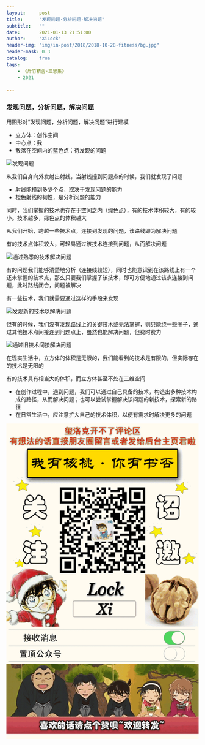 ```yaml
---
layout:     post
title:      "发现问题·分析问题·解决问题"
subtitle:   ""
date:       2021-01-13 21:51:00
author:     "XiLock"
header-img: "img/in-post/2018/2018-10-28-fitness/bg.jpg"
header-mask: 0.3
catalog:    true
tags:
    - 《斤竹精舍·三思集》
    - 2021

---
```


### 发现问题，分析问题，解决问题

用图形对“发现问题，分析问题，解决问题”进行建模

- 立方体：创作空间
- 中心点：我
- 散落在空间内的蓝色点：待发现的问题

![发现问题](http://note.youdao.com/yws/public/resource/195f481feb1e3d0e9b6f266629f40bb4/xmlnote/AC5F988D542D4D4BBE0E0F3661ABB66E/7475)

从我们自身向外发射出射线，当射线撞到问题点的时候，我们就发现了问题

- 射线能撞到多少个点，取决于发现问题的能力
- 橙色射线的韧性，是分析问题的能力

同时，我们掌握的技术也存在于空间之内（绿色点），有的技术体积较大，有的较小。技术越多，绿色点的体积越大

从我们开始，跨越一些技术点，连接到发现的问题，该路线即为解决问题

有的技术点体积较大，可轻易通过该技术连接到问题，从而解决问题

![通过熟悉的技术解决问题](http://note.youdao.com/yws/public/resource/195f481feb1e3d0e9b6f266629f40bb4/xmlnote/96BE6B3F0E1A46C9AD4A14C5F512A9E4/7491)

有的问题我们能够清楚地分析（连接线较短），同时也能意识到在该路线上有一个还未掌握的技术点，那么只要我们掌握了该技术，即可方便地通过该点连接到问题，此时路线闭合，问题被解决

有一些技术，我们就需要通过这样的手段来发现

![发现新的技术以解决问题](http://note.youdao.com/yws/public/resource/195f481feb1e3d0e9b6f266629f40bb4/xmlnote/E9D73C91C48249DC964C49A3794497D3/7505)

但有的时候，我们没有发现路线上的关键技术或无法掌握，则只能绕一些圈子，通过其他技术点间接连到问题点上，虽然也能解决问题，但费时费力

![通过旧技术间接解决问题](http://note.youdao.com/yws/public/resource/195f481feb1e3d0e9b6f266629f40bb4/xmlnote/54C7388335CA446D9D880E68DAF180C2/7516)

在现实生活中，立方体的体积是无限的，我们能看到的技术是有限的，但实际存在的技术是无限的

有的技术具有相当大的体积，而立方体甚至不处在三维空间

- 在创作过程中，遇到问题，我们可以通过自己具备的技术，构造出多种技术构成的路径，从而解决问题；也可以尝试掌握解决该问题的新技术，探索新的路径
- 在日常生活中，应注意扩大自己的技术体积，以便有需求时解决更多的问题




![](/img/wc-tail.GIF)
